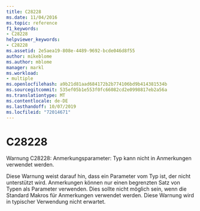 ```yaml
---
title: C28228
ms.date: 11/04/2016
ms.topic: reference
f1_keywords:
- C28228
helpviewer_keywords:
- C28228
ms.assetid: 2e5aea19-808e-4489-9692-bcde046d8f55
author: mikeblome
ms.author: mblome
manager: markl
ms.workload:
- multiple
ms.openlocfilehash: a9b21d81aad684172b2b774106bd9b414381534b
ms.sourcegitcommit: 535ef05b1e553f0fc66082cd2e0998817eb2a56a
ms.translationtype: MT
ms.contentlocale: de-DE
ms.lasthandoff: 10/07/2019
ms.locfileid: "72014671"
---
```

# <a name="c28228"></a>C28228
Warnung C28228: Anmerkungsparameter: Typ kann nicht in Anmerkungen verwendet werden.

 Diese Warnung weist darauf hin, dass ein Parameter vom Typ ist, der nicht unterstützt wird. Anmerkungen können nur einen begrenzten Satz von Typen als Parameter verwenden. Dies sollte nicht möglich sein, wenn die Standard Makros für Anmerkungen verwendet werden. Diese Warnung wird in typischer Verwendung nicht erwartet.